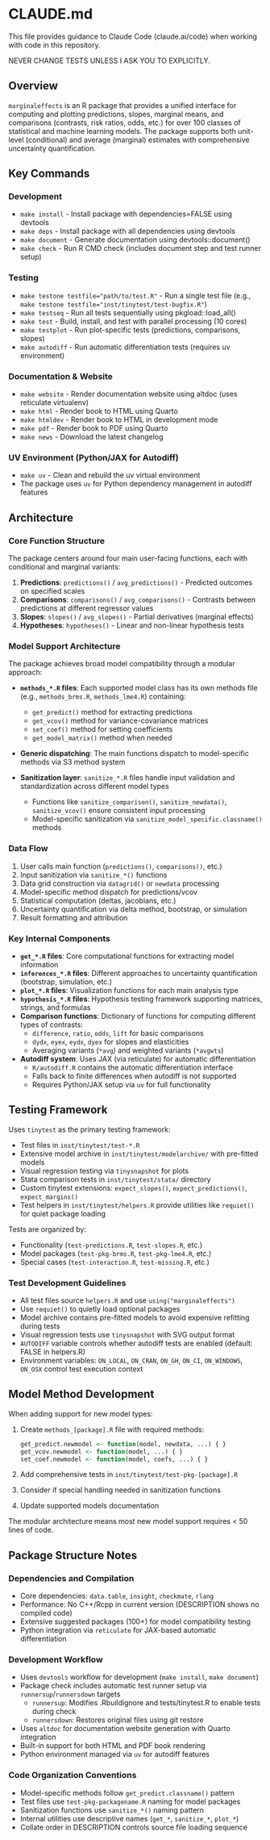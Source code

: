 # CLAUDE.md

This file provides guidance to Claude Code (claude.ai/code) when working with code in this repository.

NEVER CHANGE TESTS UNLESS I ASK YOU TO EXPLICITLY.

## Overview

`marginaleffects` is an R package that provides a unified interface for computing and plotting predictions, slopes, marginal means, and comparisons (contrasts, risk ratios, odds, etc.) for over 100 classes of statistical and machine learning models. The package supports both unit-level (conditional) and average (marginal) estimates with comprehensive uncertainty quantification.

## Key Commands

### Development
- `make install` - Install package with dependencies=FALSE using devtools
- `make deps` - Install package with all dependencies using devtools
- `make document` - Generate documentation using devtools::document()
- `make check` - Run R CMD check (includes document step and test runner setup)

### Testing
- `make testone testfile="path/to/test.R"` - Run a single test file (e.g., `make testone testfile="inst/tinytest/test-bugfix.R"`)
- `make testseq` - Run all tests sequentially using pkgload::load_all()
- `make test` - Build, install, and test with parallel processing (10 cores)
- `make testplot` - Run plot-specific tests (predictions, comparisons, slopes)
- `make autodiff` - Run automatic differentiation tests (requires uv environment)

### Documentation & Website
- `make website` - Render documentation website using altdoc (uses reticulate virtualenv)
- `make html` - Render book to HTML using Quarto
- `make htmldev` - Render book to HTML in development mode
- `make pdf` - Render book to PDF using Quarto
- `make news` - Download the latest changelog

### UV Environment (Python/JAX for Autodiff)
- `make uv` - Clean and rebuild the uv virtual environment
- The package uses `uv` for Python dependency management in autodiff features

## Architecture

### Core Function Structure
The package centers around four main user-facing functions, each with conditional and marginal variants:

1. **Predictions**: `predictions()` / `avg_predictions()` - Predicted outcomes on specified scales
2. **Comparisons**: `comparisons()` / `avg_comparisons()` - Contrasts between predictions at different regressor values
3. **Slopes**: `slopes()` / `avg_slopes()` - Partial derivatives (marginal effects)
4. **Hypotheses**: `hypotheses()` - Linear and non-linear hypothesis tests

### Model Support Architecture
The package achieves broad model compatibility through a modular approach:

- **`methods_*.R` files**: Each supported model class has its own methods file (e.g., `methods_brms.R`, `methods_lme4.R`) containing:
  - `get_predict()` method for extracting predictions
  - `get_vcov()` method for variance-covariance matrices
  - `set_coef()` method for setting coefficients
  - `get_model_matrix()` method when needed

- **Generic dispatching**: The main functions dispatch to model-specific methods via S3 method system

- **Sanitization layer**: `sanitize_*.R` files handle input validation and standardization across different model types
  - Functions like `sanitize_comparison()`, `sanitize_newdata()`, `sanitize_vcov()` ensure consistent input processing
  - Model-specific sanitization via `sanitize_model_specific.classname()` methods

### Data Flow
1. User calls main function (`predictions()`, `comparisons()`, etc.)
2. Input sanitization via `sanitize_*()` functions
3. Data grid construction via `datagrid()` or `newdata` processing
4. Model-specific method dispatch for predictions/vcov
5. Statistical computation (deltas, jacobians, etc.)
6. Uncertainty quantification via delta method, bootstrap, or simulation
7. Result formatting and attribution

### Key Internal Components
- **`get_*.R` files**: Core computational functions for extracting model information
- **`inferences_*.R` files**: Different approaches to uncertainty quantification (bootstrap, simulation, etc.)
- **`plot_*.R` files**: Visualization functions for each main analysis type
- **`hypothesis_*.R` files**: Hypothesis testing framework supporting matrices, strings, and formulas
- **Comparison functions**: Dictionary of functions for computing different types of contrasts:
  - `difference`, `ratio`, `odds`, `lift` for basic comparisons
  - `dydx`, `eyex`, `eydx`, `dyex` for slopes and elasticities
  - Averaging variants (`*avg`) and weighted variants (`*avgwts`)
- **Autodiff system**: Uses JAX (via reticulate) for automatic differentiation
  - `R/autodiff.R` contains the automatic differentiation interface
  - Falls back to finite differences when autodiff is not supported
  - Requires Python/JAX setup via `uv` for full functionality

## Testing Framework

Uses `tinytest` as the primary testing framework:
- Test files in `inst/tinytest/test-*.R`
- Extensive model archive in `inst/tinytest/modelarchive/` with pre-fitted models
- Visual regression testing via `tinysnapshot` for plots
- Stata comparison tests in `inst/tinytest/stata/` directory
- Custom tinytest extensions: `expect_slopes()`, `expect_predictions()`, `expect_margins()`
- Test helpers in `inst/tinytest/helpers.R` provide utilities like `requiet()` for quiet package loading

Tests are organized by:
- Functionality (`test-predictions.R`, `test-slopes.R`, etc.)
- Model packages (`test-pkg-brms.R`, `test-pkg-lme4.R`, etc.)
- Special cases (`test-interaction.R`, `test-missing.R`, etc.)

### Test Development Guidelines
- All test files source `helpers.R` and use `using("marginaleffects")`
- Use `requiet()` to quietly load optional packages
- Model archive contains pre-fitted models to avoid expensive refitting during tests
- Visual regression tests use `tinysnapshot` with SVG output format
- `AUTODIFF` variable controls whether autodiff tests are enabled (default: FALSE in helpers.R)
- Environment variables: `ON_LOCAL`, `ON_CRAN`, `ON_GH`, `ON_CI`, `ON_WINDOWS`, `ON_OSX` control test execution context

## Model Method Development

When adding support for new model types:

1. Create `methods_[package].R` file with required methods:
   ```r
   get_predict.newmodel <- function(model, newdata, ...) { }
   get_vcov.newmodel <- function(model, ...) { }
   set_coef.newmodel <- function(model, coefs, ...) { }
   ```

2. Add comprehensive tests in `inst/tinytest/test-pkg-[package].R`

3. Consider if special handling needed in sanitization functions

4. Update supported models documentation

The modular architecture means most new model support requires < 50 lines of code.

## Package Structure Notes

### Dependencies and Compilation
- Core dependencies: `data.table`, `insight`, `checkmate`, `rlang`
- Performance: No C++/Rcpp in current version (DESCRIPTION shows no compiled code)
- Extensive suggested packages (100+) for model compatibility testing
- Python integration via `reticulate` for JAX-based automatic differentiation

### Development Workflow
- Uses `devtools` workflow for development (`make install`, `make document`)
- Package check includes automatic test runner setup via `runnersup`/`runnersdown` targets
  - `runnersup`: Modifies .Rbuildignore and tests/tinytest.R to enable tests during check
  - `runnersdown`: Restores original files using git restore
- Uses `altdoc` for documentation website generation with Quarto integration
- Built-in support for both HTML and PDF book rendering
- Python environment managed via `uv` for autodiff features

### Code Organization Conventions
- Model-specific methods follow `get_predict.classname()` pattern
- Test files use `test-pkg-packagename.R` naming for model packages
- Sanitization functions use `sanitize_*()` naming pattern
- Internal utilities use descriptive names (`get_*`, `sanitize_*`, `plot_*`)
- Collate order in DESCRIPTION controls source file loading sequence
